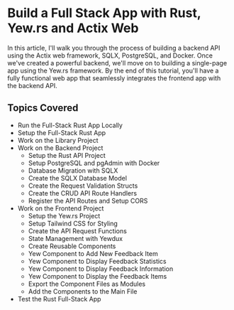 # Build a Full Stack App with Rust, Yew.rs and Actix Web


In this article, I'll walk you through the process of building a backend API using the Actix web framework, SQLX, PostgreSQL, and Docker. Once we've created a powerful backend, we'll move on to building a single-page app using the Yew.rs framework. By the end of this tutorial, you'll have a fully functional web app that seamlessly integrates the frontend app with the backend API.

## Topics Covered

- Run the Full-Stack Rust App Locally
- Setup the Full-Stack Rust App
- Work on the Library Project
- Work on the Backend Project
    - Setup the Rust API Project
    - Setup PostgreSQL and pgAdmin with Docker
    - Database Migration with SQLX
    - Create the SQLX Database Model
    - Create the Request Validation Structs
    - Create the CRUD API Route Handlers
    - Register the API Routes and Setup CORS
- Work on the Frontend Project
    - Setup the Yew.rs Project
    - Setup Tailwind CSS for Styling
    - Create the API Request Functions
    - State Management with Yewdux
    - Create Reusable Components
    - Yew Component to Add New Feedback Item
    - Yew Component to Display Feedback Statistics
    - Yew Component to Display Feedback Information
    - Yew Component to Display the Feedback Items
    - Export the Component Files as Modules
    - Add the Components to the Main File
- Test the Rust Full-Stack App

